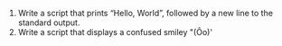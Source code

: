 1. Write a script that prints “Hello, World”, followed by a new line to the standard output.
2. Write a script that displays a confused smiley "(Ôo)'

